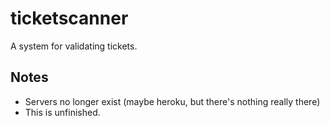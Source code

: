 # ticketscanner
A system for validating tickets.

## Notes
 * Servers no longer exist (maybe heroku, but there's nothing really there)
 * This is unfinished. 
